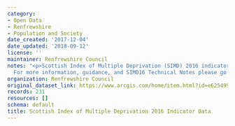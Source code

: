 ```yaml
---
category:
- Open Data
- Renfrewshire
- Population and Society
date_created: '2017-12-04'
date_updated: '2018-09-12'
license: ''
maintainer: Renfrewshire Council
notes: "<p>Scottish Index of Multiple Deprivation (SIMD) 2016 indicator data for Renfrewshire.\_\
  For more information, guidance, and SIMD16 Technical Notes please go to\_http://www.gov.scot/SIMD</p>"
organization: Renfrewshire Council
original_dataset_link: https://www.arcgis.com/home/item.html?id=e6254992c57f4f65b57e45d847dae0ac
records: 231
resources: []
schema: default
title: Scottish Index of Multiple Deprivation 2016 Indicator Data
---
```

